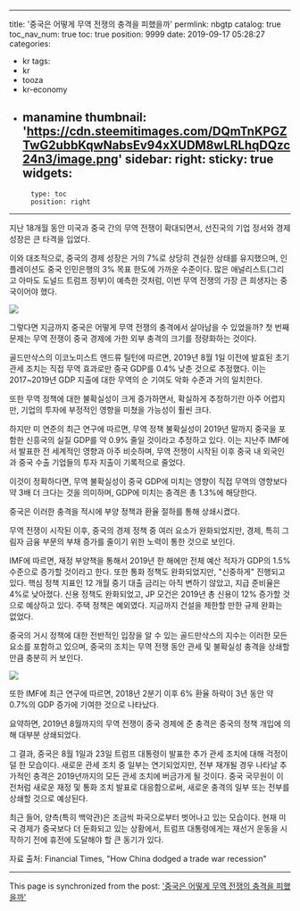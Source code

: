 
---
title: '중국은 어떻게 무역 전쟁의 충격을 피했을까'
permlink: nbgtp
catalog: true
toc_nav_num: true
toc: true
position: 9999
date: 2019-09-17 05:28:27
categories:
- kr
tags:
- kr
- tooza
- kr-economy
- manamine
thumbnail: 'https://cdn.steemitimages.com/DQmTnKPGZTwG2ubbKqwNabsEv94xXUDM8wLRLhqDQzc24n3/image.png'
sidebar:
    right:
        sticky: true
widgets:
    -
        type: toc
        position: right
---


지난 18개월 동안 미국과 중국 간의 무역 전쟁이 확대되면서, 선진국의 기업 정서와 경제 성장은 큰 타격을 입었다.​

이와 대조적으로, 중국의 경제 성장은 거의 7%로 상당히 견실한 상태를 유지했으며, 인플레이션도 중국 인민은행의 3% 목표 한도에 가까운 수준이다. 많은 애널리스트(그리고 아마도 도널드 트럼프 정부)이 예측한 것처럼, 이번 무역 전쟁의 가장 큰 희생자는 중국이어야 했다.

![](https://cdn.steemitimages.com/DQmTnKPGZTwG2ubbKqwNabsEv94xXUDM8wLRLhqDQzc24n3/image.png)

그렇다면 지금까지 중국은 어떻게 무역 전쟁의 충격에서 살아남을 수 있었을까? 첫 번째 문제는 무역 전쟁이 중국 경제에 가한 외부 충격의 크기를 정량화하는 것이다.​

골드만삭스의 이코노미스트 앤드류 틸턴에 따르면, 2019년 8월 1일 이전에 발효된 초기 관세 조치는 직접 무역 효과로만 중국 GDP를 0.4% 낮춘 것으로 추정했다. 이는 2017~2019년 GDP 지출에 대한 무역의 순 기여도 악화 수준과 거의 일치한다.​

또한 무역 정책에 대한 불확실성이 크게 증가하면서, 확실하게 추정하기란 아주 어렵지만, 기업의 투자에 부정적인 영향을 미쳤을 가능성이 훨씬 크다.​

하지만 미 연준의 최근 연구에 따르면, 무역 정책 불확실성이 2019년 말까지 중국을 포함한 신흥국의 실질 GDP를 약 0.9% 줄일 것이라고 추정하고 있다. 이는 지난주 IMF에서 발표한 전 세계적인 영향과 아주 비슷하며, 무역 전쟁이 시작된 이후 중국 내 외국인과 중국 수출 기업들의 투자 지출이 기록적으로 줄었다.​

이것이 정확하다면, 무역 불확실성이 중국 GDP에 미치는 영향이 직접 무역의 영향보다 약 3배 더 크다는 것을 의미하며, GDP에 미치는 충격은 총 1.3%에 해당한다.​

중국은 이러한 충격을 적시에 부양 정책과 환율 절하를 통해 상쇄시켰다.​

무역 전쟁이 시작된 이후, 중국의 경제 정책 중 여러 요소가 완화되었지만, 경제, 특히 그림자 금융 부문의 부채 증가를 줄이기 위한 노력이 통한 것으로 보인다.​

IMF에 따르면, 재정 부양책을 통해서 2019년 한 해에만 전체 예산 적자가 GDP의 1.5% 수준으로 증가할 것이라고 한다. 또한 통화 정책도 완화되었지만, "신중하게" 진행되고 있다. 핵심 정책 지표인 12 개월 중기 대출 금리는 아직 변하기 않았고, 지급 준비율은 4%로 낮아졌다. 신용 정책도 완화되었고, JP 모건은 2019년 총 신용이 12% 증가할 것으로 예상하고 있다. 주택 정책은 예외였다. 지금까지 건설을 제한할 만한 규제 완화는 없었다.​

중국의 거시 정책에 대한 전반적인 입장을 알 수 있는 골드만삭스의 지수는 이러한 모든 요소를 ​​포함하고 있으며, 중국의 조치는 무역 전쟁 동안 관세 및 불확실성 충격을 상쇄할 만큼 충분히 커 보인다.

![](https://cdn.steemitimages.com/DQmaah4FxJJSLPdFXotMxeRSSDiZfb9pbNC88zRSjVSAZHA/image.png)

또한 IMF에 최근 연구에 따르면, 2018년 2분기 이후 6% 환율 하락이 3년 동안 약 0.7%의 GDP 증가에 기여한 것으로 나타났다.​

요약하면, 2019년 8월까지의 무역 전쟁이 중국 경제에 준 충격은 중국의 정책 개입에 의해 대부분 상쇄되었다.​

그 결과, 중국은 8월 1일과 23일 트럼프 대통령이 발표한 추가 관세 조치에 대해 걱정이 덜 한 모습이다. 새로운 관세 조치 중 일부는 연기되었지만, 전부 재개될 경우 나타날 추가적인 충격은 2019년까지의 모든 관세 조치에 버금가게 될 것이다. 중국 국무원이 이전처럼 새로운 재정 및 통화 조치 발표로 대응함으로써, 새로운 충격의 일부 또는 전부를 상쇄할 것으로 예상된다.​

최근 들어, 양측(특히 백악관)은 조금씩 파국으로부터 벗어나고 있는 모습이다. 현재 미국 경제가 중국보다 더 둔화되고 있는 상황에서, 트럼프 대통령에게는 재선거 운동을 시작하기 전에 휴전에 도달해야 할 큰 동기가 있다.​

자료 출처: Financial Times, "How China dodged a trade war recession"

- - -

This page is synchronized from the post: ['중국은 어떻게 무역 전쟁의 충격을 피했을까'](https://steemit.com/@pius.pius/nbgtp)
